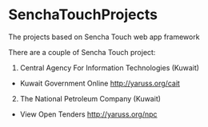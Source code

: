 SenchaTouchProjects
===================

The projects based on Sencha Touch web app framework 

There are a couple of Sencha Touch project:

1. Central Agency For Information Technologies (Kuwait)
  - Kuwait Government Online	http://yaruss.org/cait

2. The National Petroleum Company (Kuwait)
  - View Open Tenders		http://yaruss.org/npc
